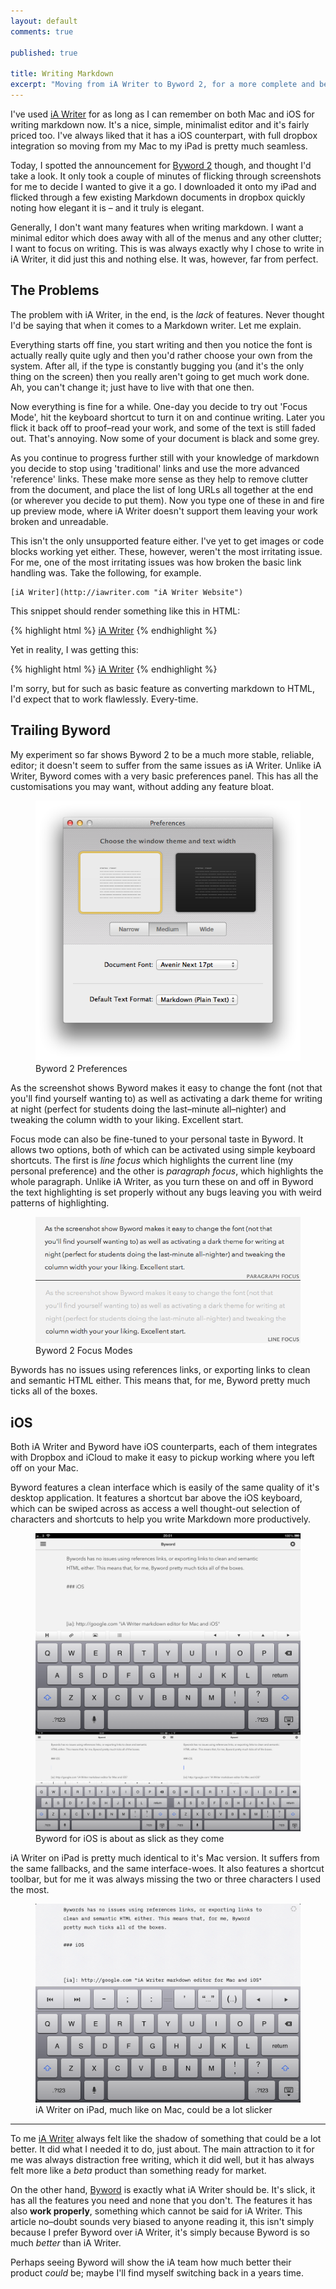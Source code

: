 ```yaml
---
layout: default
comments: true

published: true

title: Writing Markdown
excerpt: "Moving from iA Writer to Byword 2, for a more complete and better experience writing Markdown in a distraction-free environment"
---
```


I've used [iA Writer][ia] for as long as I can remember on both Mac and iOS for writing markdown now.  It's a nice, simple, minimalist editor and it's fairly priced too. I've always liked that it has a iOS counterpart, with full dropbox integration so moving from my Mac to my iPad is pretty much seamless. 

Today, I spotted the announcement for [Byword 2][byword] though, and thought I'd take a look. It only took a couple of minutes of flicking through screenshots for me to decide I wanted to give it a go. I downloaded it onto my iPad and flicked through a few existing Markdown documents in dropbox quickly noting how elegant it is – and it truly is elegant. 

Generally, I don't want many features when writing markdown. I want a minimal editor which does away with all of the menus and any other clutter; I want to focus on writing. This is was always exactly why I chose to write in iA Writer, it did just this and nothing else. It was, however, far from perfect. 

## The Problems

The problem with iA Writer, in the end, is the *lack* of features. Never thought I'd be saying that when it comes to a Markdown writer. Let me explain. 

Everything starts off fine, you start writing and then you notice the font is actually really quite ugly and then you'd rather choose your own from the system. After all, if the type is constantly bugging you (and it's the only thing on the screen) then you really aren't going to get much work done. Ah, you can't change it; just have to live with that one then. 

Now everything is fine for a while. One-day you decide to try out 'Focus Mode', hit the keyboard shortcut to turn it on and continue writing. Later you flick it back off to proof–read your work, and some of the text is still faded out. That's annoying. Now some of your document is black and some grey. 

As you continue to progress further still with your knowledge of markdown you decide to stop using 'traditional' links and use the more advanced 'reference' links. These make more sense as they help to remove clutter from the document, and place the list of long URLs all together at the end (or wherever you decide to put them).  Now you type one of these in and fire up preview mode, where iA Writer doesn't support them leaving your work broken and unreadable. 

This isn't the only unsupported feature either. I've yet to get images or code blocks working yet either. These, however, weren't the most irritating issue. For me, one of the most irritating issues was how broken the basic link handling was. Take the following, for example. 

```
[iA Writer](http://iawriter.com "iA Writer Website")
```

This snippet should render something like this in HTML:

{% highlight html %}
<a href="http://iawriter.com" title="iA Writer Website">iA Writer</a>
{% endhighlight %}

Yet in reality, I was getting this:

{% highlight html %}
<a href="http://iawriter.com iA Writer Website">iA Writer</a>
{% endhighlight %}

I'm sorry, but for such as basic feature as converting markdown to HTML, I'd expect that to work flawlessly. Every-time. 

## Trailing Byword

My experiment so far shows Byword 2 to be a much more stable, reliable, editor; it doesn't seem to suffer from the same issues as iA Writer.  Unlike iA Writer, Byword comes with a very basic preferences panel. This has all the customisations you may want, without adding any feature bloat. 

<figure>
	<img src="/assets/images/blog/2013-06-08-writing-markdown/BywordPreferences.png" alt="Byword 2 Preferences" />
	<figcaption>
		Byword 2 Preferences
	</figcaption>
</figure>

As the screenshot shows Byword makes it easy to change the font (not that you'll find yourself wanting to) as well as activating a dark theme for writing at night (perfect for students doing the last–minute all–nighter) and tweaking the column width to your liking. Excellent start. 

Focus mode can also be fine-tuned to your personal taste in Byword. It allows two options, both of which can be activated using simple keyboard shortcuts. The first is *line focus* which highlights the current line (my personal preference) and the other is *paragraph focus*, which highlights the whole paragraph. Unlike iA Writer, as you turn these on and off in Byword the text highlighting is set properly without any bugs leaving you with weird patterns of highlighting. 

<figure>
	<img src="/assets/images/blog/2013-06-08-writing-markdown/BywordFocus.png" alt="Byword 2 Focus Modes" />
	<figcaption>
		Byword 2 Focus Modes
	</figcaption>
</figure>

Bywords has no issues using references links, or exporting links to clean and semantic HTML either. This means that, for me, Byword pretty much ticks all of the boxes. 

## iOS

Both iA Writer and Byword have iOS counterparts, each of them integrates with Dropbox and iCloud to make it easy to pickup working where you left off on your Mac. 

Byword features a clean interface which is easily of the same quality of it's desktop application. It features a shortcut bar above the iOS keyboard, which can be swiped across as access a well thought-out selection of characters and shortcuts to help you write Markdown more productively. 

<figure>
	<img src="/assets/images/blog/2013-06-08-writing-markdown/BywordIpad.png" alt="Byword for iOS is about as slick as they come" />
	<figcaption>
		Byword for iOS is about as slick as they come
	</figcaption>
</figure>

iA Writer on iPad is pretty much identical to it's Mac version. It suffers from the same fallbacks, and the same interface-woes. It also features a shortcut toolbar, but for me it was always missing the two or three characters I used the most. 

<figure>
	<img src="/assets/images/blog/2013-06-08-writing-markdown/IaWriterIpad.png" alt="iA Writer on iPad, much like on Mac, could be a lot slicker" />
	<figcaption>
		iA Writer on iPad, much like on Mac, could be a lot slicker
	</figcaption>
</figure>

---

To me [iA Writer][ia] always felt like the shadow of something that could be a lot better. It did what I needed it to do, just about. The main attraction to it for me was always distraction free writing, which it did well, but it has always felt more like a *beta* product than something ready for market. 

On the other hand, [Byword][byword] is exactly what iA Writer should be. It's slick, it has all the features you need and none that you don't. The features it has also **work properly**, something which cannot be said for iA Writer. This article no–doubt sounds very biased to anyone reading it, this isn't simply because I prefer Byword over iA Writer, it's simply because Byword is so much *better* than iA Writer. 

Perhaps seeing Byword will show the iA team how much better their product *could* be; maybe I'll find myself switching back in a years time. 

[ia]: http://www.iawriter.com/ "iA Writer markdown editor for Mac and iOS"
[byword]: http://bywordapp.com "Byword 2, Markdown editor for Mac and iOS"